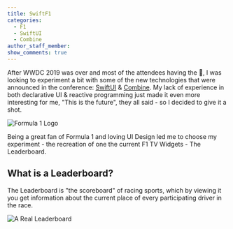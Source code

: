 ```yaml
---
title: SwiftF1
categories:
  - F1
  - SwiftUI
  - Combine
author_staff_member:
show_comments: true
---
```


After WWDC 2019 was over and most of the attendees having the 🤯, I was looking to experiment a bit with some of the new technologies that were announced in the conference: [SwiftUI](https://developer.apple.com/xcode/swiftui/) & [Combine](https://developer.apple.com/documentation/combine).
My lack of experience in both declarative UI & reactive programming just made it even more interesting for me,
"This is the future", they all said - so I decided to give it a shot.

![Formula 1 Logo](https://i.ndtvimg.com/i/2017-11/f1-logo-2018_827x510_81511713381.png)

Being a great fan of Formula 1 and loving UI Design led me to choose my experiment - the recreation of one the current F1 TV Widgets - The Leaderboard.

## What is a Leaderboard?

The Leaderboard is "the scoreboard" of racing sports, which by viewing it you get information about the current place of every participating driver in the race.


![A Real Leaderboard](https://static2.stuff.co.nz/1353282957/361/7969361.jpg)
